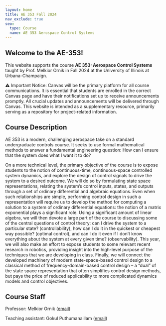 ```yaml
---
layout: home
title: AE 353 Fall 2024
nav_exclude: true
seo:
  type: Course
  name: AE 353 Aerospace Control Systems
---
```


## Welcome to the AE-353!

This website supports the course **AE 353: Aerospace Control Systems** taught by Prof. Melkior Ornik in Fall 2024 at the University of Illinois at Urbana-Champaign.

⚠️ Important Notice: Canvas will be the primary platform for all course communications. It is essential that students are enrolled in the correct Canvas page and have their notifications set up to receive announcements promptly. All crucial updates and announcements will be delivered through Canvas. This website is intended as a supplementary resource, primarily serving as a repository for project-related information.

## Course Description

AE 353 is a modern, challenging aerospace take on a standard undergraduate controls course. It seeks to use formal mathematical methods to answer a fundamental engineering question: How can I ensure that the system does what I want it to do?

On a more technical level, the primary objective of the course is to expose students to the notion of continuous-time, continuous-space controlled system dynamics, and explore the design of control signals to drive the system to a desired outcome. We will do so by formulating state space representations, relating the system’s control inputs, states, and outputs through a set of ordinary differential and algebraic equations. Even when such relationships are simple, performing control design in such a representation will require us to develop the method for computing a solution to a system of ordinary differential equations: the notion of a matrix exponential plays a significant role. Using a significant amount of linear algebra, we will then devote a large part of the course to discussing some of the central questions of control theory: can I drive the system to a particular state? (controllability), how can I do it in the quickest or cheapest way possible? (optimal control), and can I do it even if I don’t know everything about the system at every given time? (observability). This year, we will also make an effort to expose students to some relevant recent research in robotics, providing insight into the high-level purpose of the techniques that we are developing in class. Finally, we will connect the developed machinery of modern state-space-based control design to a classical method of frequency-domain-based control design – a “dual” of the state space representation that often simplifies control design methods, but pays the price of reduced applicability to more complicated dynamics models and control objectives.

## Course Staff

Professor: Melkior Ornik ([email](mailto:mornik@illinois.edu))

Teaching assistant: Gokul Puthumanaillam ([email](mailto:gokulp2@illinois.edu))
